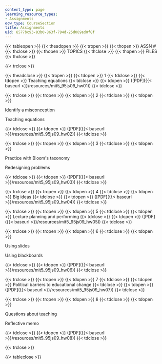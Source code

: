 ```yaml
---
content_type: page
learning_resource_types:
- Assignments
ocw_type: CourseSection
title: Assignments
uid: 8577bc93-83b0-863f-794d-25d009ad0f8f
---
```


{{< tableopen >}}
{{< theadopen >}}
{{< tropen >}}
{{< thopen >}}
ASSN #
{{< thclose >}}
{{< thopen >}}
TOPICS
{{< thclose >}}
{{< thopen >}}
FILES
{{< thclose >}}

{{< trclose >}}

{{< theadclose >}}
{{< tropen >}}
{{< tdopen >}}
1
{{< tdclose >}}
{{< tdopen >}}
Teaching equations
{{< tdclose >}}
{{< tdopen >}}
([PDF]({{< baseurl >}}/resources/mit5_95js09_hw01))
{{< tdclose >}}

{{< trclose >}}
{{< tropen >}}
{{< tdopen >}}
2
{{< tdclose >}}
{{< tdopen >}}


Identify a misconception

Teaching equations


{{< tdclose >}}
{{< tdopen >}}
([PDF]({{< baseurl >}}/resources/mit5_95js09_hw02))
{{< tdclose >}}

{{< trclose >}}
{{< tropen >}}
{{< tdopen >}}
3
{{< tdclose >}}
{{< tdopen >}}


Practice with Bloom's taxonomy

Redesigning problems


{{< tdclose >}}
{{< tdopen >}}
([PDF]({{< baseurl >}}/resources/mit5_95js09_hw03))
{{< tdclose >}}

{{< trclose >}}
{{< tropen >}}
{{< tdopen >}}
4
{{< tdclose >}}
{{< tdopen >}}
Big ideas
{{< tdclose >}}
{{< tdopen >}}
([PDF]({{< baseurl >}}/resources/mit5_95js09_hw04))
{{< tdclose >}}

{{< trclose >}}
{{< tropen >}}
{{< tdopen >}}
5
{{< tdclose >}}
{{< tdopen >}}
Lecture planning and performing
{{< tdclose >}}
{{< tdopen >}}
([PDF]({{< baseurl >}}/resources/mit5_95js09_hw05))
{{< tdclose >}}

{{< trclose >}}
{{< tropen >}}
{{< tdopen >}}
6
{{< tdclose >}}
{{< tdopen >}}


Using slides

Using blackboards


{{< tdclose >}}
{{< tdopen >}}
([PDF]({{< baseurl >}}/resources/mit5_95js09_hw06))
{{< tdclose >}}

{{< trclose >}}
{{< tropen >}}
{{< tdopen >}}
7
{{< tdclose >}}
{{< tdopen >}}
Political barriers to educational change
{{< tdclose >}}
{{< tdopen >}}
([PDF]({{< baseurl >}}/resources/mit5_95js09_hw07))
{{< tdclose >}}

{{< trclose >}}
{{< tropen >}}
{{< tdopen >}}
8
{{< tdclose >}}
{{< tdopen >}}


Questions about teaching

Reflective memo


{{< tdclose >}}
{{< tdopen >}}
([PDF]({{< baseurl >}}/resources/mit5_95js09_hw08))
{{< tdclose >}}

{{< trclose >}}

{{< tableclose >}}